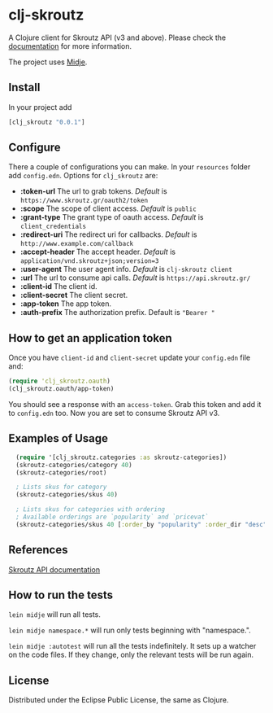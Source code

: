 # clj-skroutz

A Clojure client for Skroutz API (v3 and above).
Please check the [documentation](http://docs.skroutz.gr/apiv3/) for more
information.

The project uses [Midje](https://github.com/marick/Midje/).

## Install

In your project add
```clojure
[clj_skroutz "0.0.1"]
````

## Configure

There a couple of configurations you can make. In your `resources` folder
add `config.edn`. Options for `clj_skroutz` are:

* __:token-url__ The url to grab tokens. _Default_ is `https://www.skroutz.gr/oauth2/token`
* __:scope__ The scope of client access. _Default_ is `public`
* __:grant-type__ The grant type of oauth access. _Default_ is `client_credentials`
* __:redirect-uri__ The redirect uri for callbacks. _Default_ is `http://www.example.com/callback`
* __:accept-header__ The accept header. _Default_ is `application/vnd.skroutz+json;version=3`
* __:user-agent__ The user agent info. _Default_ is `clj-skroutz client`
* __:url__ The url to consume api calls. _Default_ is `https://api.skroutz.gr/`
* __:client-id__ The client id.
* __:client-secret__ The client secret.
* __:app-token__ The app token.
* __:auth-prefix__ The authorization prefix. Default is `"Bearer "`

## How to get an application token

Once you have `client-id` and `client-secret` update your `config.edn` file and:

```clojure
(require 'clj_skroutz.oauth)
(clj_skroutz.oauth/app-token)
```

You should see a response with an `access-token`. Grab this token and add it to
`config.edn` too. Now you are set to consume Skroutz API v3.

## Examples of Usage

```clojure
  (require '[clj_skroutz.categories :as skroutz-categories])
  (skroutz-categories/category 40)
  (skroutz-categories/root)

  ; Lists skus for category
  (skroutz-categories/skus 40)

  ; Lists skus for categories with ordering
  ; Available orderings are `popularity` and `pricevat`
  (skroutz-categories/skus 40 [:order_by "popularity" :order_dir "desc"])
```

## References

[Skroutz API documentation](http://docs.skroutz.gr/apiv3/)

## How to run the tests

`lein midje` will run all tests.

`lein midje namespace.*` will run only tests beginning with "namespace.".

`lein midje :autotest` will run all the tests indefinitely. It sets up a
watcher on the code files. If they change, only the relevant tests will be
run again.

## License

Distributed under the Eclipse Public License, the same as Clojure.
